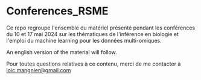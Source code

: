 # Conferences_RSME

Ce repo regroupe l'ensemble du matériel présenté pendant les conférences du 10 et 17 mai 2024 sur les thématiques de l'inférence en biologie et l'emploi du machine learning pour les données multi-omiques.

An english version of the material will follow.

Pour toutes questions relatives à ce contenu, merci de me contacter à loic.mangnier@gmail.com

